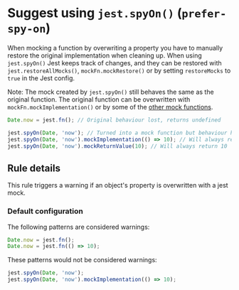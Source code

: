 # Suggest using `jest.spyOn()` (`prefer-spy-on`)

When mocking a function by overwriting a property you have to manually restore
the original implementation when cleaning up. When using `jest.spyOn()` Jest
keeps track of changes, and they can be restored with `jest.restoreAllMocks()`,
`mockFn.mockRestore()` or by setting `restoreMocks` to `true` in the Jest
config.

Note: The mock created by `jest.spyOn()` still behaves the same as the original
function. The original function can be overwritten with
`mockFn.mockImplementation()` or by some of the
[other mock functions](https://jestjs.io/docs/en/mock-function-api).

```js
Date.now = jest.fn(); // Original behaviour lost, returns undefined

jest.spyOn(Date, 'now'); // Turned into a mock function but behaviour hasn't changed
jest.spyOn(Date, 'now').mockImplementation(() => 10); // Will always return 10
jest.spyOn(Date, 'now').mockReturnValue(10); // Will always return 10
```

## Rule details

This rule triggers a warning if an object's property is overwritten with a jest
mock.

### Default configuration

The following patterns are considered warnings:

```js
Date.now = jest.fn();
Date.now = jest.fn(() => 10);
```

These patterns would not be considered warnings:

```js
jest.spyOn(Date, 'now');
jest.spyOn(Date, 'now').mockImplementation(() => 10);
```
